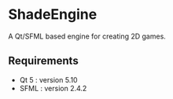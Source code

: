 # ShadeEngine

A Qt/SFML based engine for creating 2D games.

## Requirements
- Qt 5 : version 5.10
- SFML : version 2.4.2

